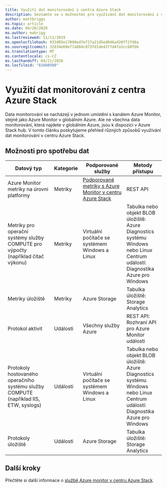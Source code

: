 ```yaml
---
title: Využití dat monitorování z centra Azure Stack
description: Seznamte se s možnostmi pro využívání dat monitorování z centra Azure Stack.
author: mattbriggs
ms.topic: article
ms.date: 04/20/2020
ms.author: mabrigg
ms.lastreviewed: 11/11/2019
ms.openlocfilehash: 933d05e17098ed7ef27a21d5ed846a420ff2f48a
ms.sourcegitcommit: 32834e69ef7a804c873fd1de4377d4fa3cc60fb6
ms.translationtype: MT
ms.contentlocale: cs-CZ
ms.lasthandoff: 04/21/2020
ms.locfileid: "81660508"
---
```

# <a name="consume-monitoring-data-from-azure-stack-hub"></a>Využití dat monitorování z centra Azure Stack

Data monitorování se nacházejí v jednom umístění s kanálem Azure Monitor, stejně jako Azure Monitor v globálním Azure. Ale ne všechna data monitorování, která najdete v globálním Azure, jsou k dispozici v Azure Stack hub. V tomto článku poskytujeme přehled různých způsobů využívání dat monitorování v centru Azure Stack.
 
## <a name="options-for-data-consumption"></a>Možnosti pro spotřebu dat

| Datový typ | Kategorie | Podporované služby | Metody přístupu |
|-------------------------------------------------------------|----------|------------------------------------------------------------------------|----------------------------------------------------------------------------------------------------|
| Azure Monitor metriky na úrovni platformy | Metriky | [Podporované metriky s Azure Monitor v centru Azure Stack](azure-stack-metrics-supported.md) | REST API |
| Metriky pro operační systémy služby COMPUTE pro výpočty (například čítač výkonu) | Metriky | Virtuální počítače se systémem Windows a Linux | Tabulka nebo objekt BLOB úložiště:<br>Azure Diagnostics systému Windows nebo Linux <br>Centrum událostí:<br>Diagnostika Azure pro Windows |
| Metriky úložiště | Metriky | Azure Storage | Tabulka úložiště:<br>Storage Analytics |
| Protokol aktivit | Události | Všechny služby Azure | REST API:<br>Rozhraní API pro Azure Monitor události |
| Protokoly hostovaného operačního systému služby COMPUTE (například IIS, ETW, syslogs) | Události | Virtuální počítače se systémem Windows a Linux | Tabulka nebo objekt BLOB úložiště:<br>Azure Diagnostics systému Windows nebo Linux <br>Centrum událostí:<br>Diagnostika Azure pro Windows |
| Protokoly úložiště | Události | Azure Storage | Tabulka úložiště:<br>Storage Analytics |

## <a name="next-steps"></a>Další kroky

Přečtěte si další informace o [službě Azure monitor v centru Azure Stack](azure-stack-metrics-azure-data.md).
